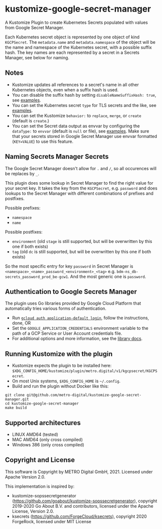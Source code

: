 # kustomize-google-secret-manager

A Kustomize Plugin to create Kubernetes Secrets populated with values from Google Secret Manager.

Each Kubernetes secret object is represented by one object of kind `KGCPSecret`.
The `metadata.name` and `metadata.namespace` of the object will be the name and namespace of
the Kubernetes secret, with a possible suffix hash. The key names are each represented by
a secret in a Secrets Manager, see below for naming.

## Notes

* Kustomize updates all references to a secret's name in all other Kubernetes objects, even when a suffix hash is used.
* You can disable the suffix hash by setting `disableNameSuffixHash: true`, see [examples](example).
* You can set the Kubernetes secret `type` for TLS secrets and the like, see [examples](example).
* You can set the Kustomize `behavior:` to `replace`, `merge`, or `create` (default is `create`.)
* You can set the Secret data output as envvar by configuring the `dataType:` to `envvar` (default is `null` or file), see [examples](example). Make sure that your secrets stored in Google Secret Manager use envvar formatted (`KEY=VALUE`) to use this feature.

## Naming Secrets Manager Secrets

The Google Secret Manager doesn't allow for `.` and `/`, so all occurences will be replaces by `_`.

This plugin does some lookup in Secret Manager to find the right value for your secret key. It takes the key from the `KGCPSecret`, e.g. `password` and does lookups to the Secret Manager with different combinations of prefixes and postfixes.

Possible prefixes:

* `namespace`
* `name`

Possible postfixes:

* `environment` (old `stage` is still supported, but will be overwritten by this one if both exists)
* `tag` (old `dc` is still supported, but will be overwritten by this one if both exists)

So the most specific entry for key `password` in Secret Manager is `<namespace>_<name>_password_<environment>_<tag>` e.g. `bdm-ns_db-secrets_password_prod_be-gcw1`.
And the most generic one is `password`.

## Authentication to Google Secrets Manager

The plugin uses Go libraries provided by Google Cloud Platform that automatically tries various forms of authentication.

* Run [`gcloud auth application-default login`](https://cloud.google.com/sdk/gcloud/reference/auth/application-default/), follow the instructions, done, OR
* Set the `GOOGLE_APPLICATION_CREDENTIALS` environment variable to the path of a GCP Service or User Account credentials file.
* For additional options and more information, see the [library docs](https://pkg.go.dev/cloud.google.com/go@v0.53.0?tab=doc).

## Running Kustomize with the plugin

* Kustomize expects the plugin to be installed here: `$XDG_CONFIG_HOME/kustomize/plugin/metro.digital/v1/kgcpsecret/KGCPSecret`.
* On most Unix systems, `$XDG_CONFIG_HOME` is `~/.config`.
* Build and run the plugin without Docker like this:

```shell
git clone git@github.com/metro-digital/kustomize-google-secret-manager.git
cd kustomize-google-secret-manager
make build
```

## Supported architectures

* LINUX AMD64 (tested)
* MAC AMD64 (only cross compiled)
* Windows 386 (only cross compiled)

## Copyright and License

This software is Copyright by METRO Digital GmbH, 2021. Licensed under Apache Version 2.0.

This implementation is inspired by:

* kustomize-sopssecretgenerator (https://github.com/goabout/kustomize-sopssecretgenerator), copyright 2019-2020 Go About B.V. and contributors, licensed under the Apache License, Version 2.0.
* ksecrets (https://github.com/ForgeCloud/ksecrets), copyright 2020 ForgeRock, licensed under MIT License
